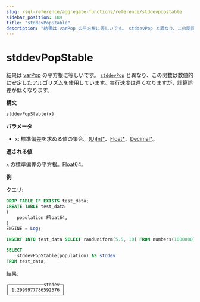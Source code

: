 ```yaml
---
slug: /sql-reference/aggregate-functions/reference/stddevpopstable
sidebar_position: 189
title: "stddevPopStable"
description: "結果は varPop の平方根に等しいです。 stddevPop と異なり、この関数は数値的に安定したアルゴリズムを使用しています。"
---
```



# stddevPopStable

結果は [varPop](../../../sql-reference/aggregate-functions/reference/varpop.md) の平方根に等しいです。 [`stddevPop`](../reference/stddevpop.md) と異なり、この関数は数値的に安定したアルゴリズムを使用しています。実行速度は遅くなりますが、計算誤差が低くなります。

**構文**

```sql
stddevPopStable(x)
```

**パラメータ**

- `x`: 標準偏差を求める値の集合。[(U)Int*](../../data-types/int-uint.md)、[Float*](../../data-types/float.md)、[Decimal*](../../data-types/decimal.md)。

**返される値**

`x` の標準偏差の平方根。[Float64](../../data-types/float.md)。

**例**

クエリ:

```sql
DROP TABLE IF EXISTS test_data;
CREATE TABLE test_data
(
    population Float64,
)
ENGINE = Log;

INSERT INTO test_data SELECT randUniform(5.5, 10) FROM numbers(1000000)

SELECT
    stddevPopStable(population) AS stddev
FROM test_data;
```

結果:

```response
┌─────────────stddev─┐
│ 1.2999977786592576 │
└────────────────────┘
```
